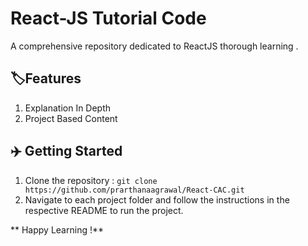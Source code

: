 # React-JS Tutorial Code
A comprehensive repository dedicated to  ReactJS thorough learning . 

## 🏷️Features
1. Explanation In Depth
2. Project Based Content
  
## ✈️ Getting Started
1. Clone the repository :
``` git clone https://github.com/prarthanaagrawal/React-CAC.git ```
2. Navigate to each project folder and follow the instructions in the respective README to run the project.

** Happy Learning !**
